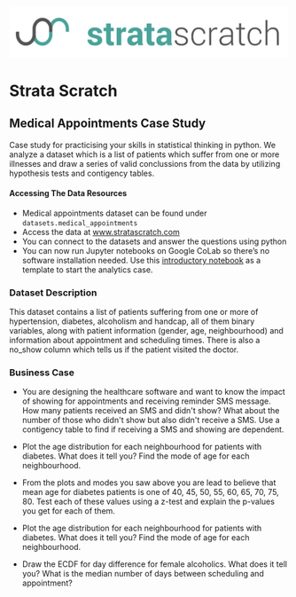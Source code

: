 [![strata scratch](../assets/sslogo.jpg)](https://stratascratch.com)

# Strata Scratch

## Medical Appointments Case Study

Case study for practicising your skills in statistical thinking in python. We analyze a dataset which is a list of patients which suffer from one or more illnesses and draw a series of valid conclussions from the data by utilizing hypothesis tests and contigency tables.

#### Accessing The Data Resources
- Medical appointments dataset can be found under `datasets.medical_appointments`
- Access the data at www.stratascratch.com
- You can connect to the datasets and answer the questions using python
- You can now run Jupyter notebooks on Google CoLab so there’s no software installation needed. Use this [introductory notebook](https://colab.research.google.com/drive/1tHxAbgbxM60VUIrVQW508EwB1b3wFk5g) as a template to start the analytics case.


### Dataset Description
This dataset contains a list of patients suffering from one or more of hypertension, diabetes, alcoholism and handcap, all of them binary variables, along with patient information (gender, age, neighbourhood) and information about appointment and scheduling times. There is also a no_show column which tells us if the patient visited the doctor.

### Business Case

- You are designing the healthcare software and want to know the impact of showing for appointments and receiving reminder SMS message. How many patients received an SMS and didn't show? What about the number of those who didn't show but also didn't receive a SMS. Use a contigency table to find if receiving a SMS and showing are dependent. 

- Plot the age distribution for each neighbourhood for patients with diabetes. What does it tell you? Find the mode of age for each neighbourhood.

- From the plots and modes you saw above you are lead to believe that mean age for diabetes patients is one of 40, 45, 50, 55, 60, 65, 70, 75, 80. Test each of these values using a z-test and explain the p-values you get for each of them.

- Plot the age distribution for each neighbourhood for patients with diabetes. What does it tell you? Find the mode of age for each neighbourhood.

- Draw the ECDF for day difference for female alcoholics. What does it tell you? What is the median number of days between scheduling and appointment?
